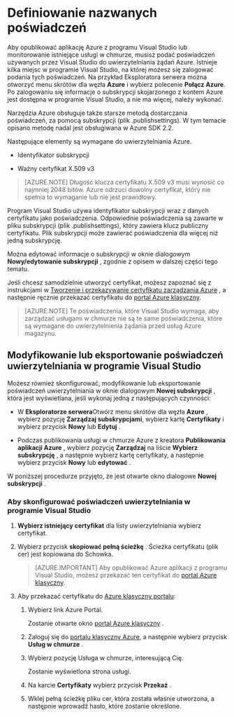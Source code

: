 <properties
   pageTitle="Aby skonfigurować o nazwie poświadczeń uwierzytelniania | Microsoft Azure"
   description="Dowiedz się jak do o podanie poświadczeń tego programu Visual Studio za pomocą uwierzytelniania żądań Azure, aby opublikować aplikację Azure z programu Visual Studio lub monitorowanie istniejące usługi w chmurze. "
   services="visual-studio-online"
   documentationCenter="na"
   authors="TomArcher"
   manager="douge"
   editor="" />
<tags
   ms.service="multiple"
   ms.devlang="dotnet"
   ms.topic="article"
   ms.tgt_pltfrm="na"
   ms.workload="multiple"
   ms.date="08/15/2016"
   ms.author="tarcher" />

# <a name="setting-up-named-authentication-credentials"></a>Definiowanie nazwanych poświadczeń

Aby opublikować aplikację Azure z programu Visual Studio lub monitorowanie istniejące usługi w chmurze, musisz podać poświadczeń używanych przez Visual Studio do uwierzytelniania żądań Azure. Istnieje kilka miejsc w programie Visual Studio, na której możesz się zalogować podania tych poświadczeń. Na przykład Eksploratora serwera można otworzyć menu skrótów dla węzła **Azure** i wybierz polecenie **Połącz Azure**. Po zalogowaniu się informacje o subskrypcji skojarzonego z kontem Azure jest dostępna w programie Visual Studio, a nie ma więcej, należy wykonać.

Narzędzia Azure obsługuje także starsze metodą dostarczania poświadczeń, za pomocą subskrypcji (plik .publishsettings). W tym temacie opisano metodę nadal jest obsługiwana w Azure SDK 2.2.

Następujące elementy są wymagane do uwierzytelniania Azure.

- Identyfikator subskrypcji

- Ważny certyfikat X.509 v3

>[AZURE.NOTE] Długość klucza certyfikatu X.509 v3 musi wynosić co najmniej 2048 bitów. Azure odrzuci dowolny certyfikat, który nie spełnia to wymaganie lub nie jest prawidłowy.

Program Visual Studio używa identyfikator subskrypcji wraz z danych certyfikatu jako poświadczenia. Odpowiednie poświadczenia są zawarte w pliku subskrypcji (plik .publishsettings), który zawiera klucz publiczny certyfikatu. Plik subskrypcji może zawierać poświadczenia dla więcej niż jedną subskrypcję.

Można edytować informacje o subskrypcji w oknie dialogowym **Nowy/edytowanie subskrypcji** , zgodnie z opisem w dalszej części tego tematu.

Jeśli chcesz samodzielnie utworzyć certyfikat, możesz zapoznać się z instrukcjami w [Tworzenie i przekazywanie certyfikatu zarządzania Azure](https://msdn.microsoft.com/library/windowsazure/gg551722.aspx) , a następnie ręcznie przekazać certyfikatu do [portal Azure klasyczny](http://go.microsoft.com/fwlink/?LinkID=213885).

>[AZURE.NOTE] Te poświadczenia, które Visual Studio wymaga, aby zarządzać usługami w chmurze nie są te same poświadczenia, które są wymagane do uwierzytelnienia żądania przed usług Azure magazynu.

## <a name="modify-or-export-authentication-credentials-in-visual-studio"></a>Modyfikowanie lub eksportowanie poświadczeń uwierzytelniania w programie Visual Studio

Możesz również skonfigurować, modyfikowanie lub eksportowanie poświadczeń uwierzytelniania w oknie dialogowym **Nowej subskrypcji** , która jest wyświetlana, jeśli wykonaj jedną z następujących czynności:

- W **Eksploratorze serwera**Otwórz menu skrótów dla węzła **Azure** , wybierz pozycję **Zarządzaj subskrypcjami**, wybierz kartę **Certyfikaty** i wybierz przycisk **Nowy** lub **Edytuj** .

- Podczas publikowania usługi w chmurze Azure z kreatora **Publikowania aplikacji Azure** , wybierz pozycję **Zarządzaj** na liście **Wybierz subskrypcję** , a następnie wybierz kartę certyfikaty, a następnie wybierz przycisk **Nowy** lub **edytować** .

W poniższej procedurze przyjęto, że jest otwarte okno dialogowe **Nowej subskrypcji** .

### <a name="to-set-up-authentication-credentials-in-visual-studio"></a>Aby skonfigurować poświadczeń uwierzytelniania w programie Visual Studio

1. **Wybierz istniejący certyfikat** dla listy uwierzytelniania wybierz certyfikat.

1. Wybierz przycisk **skopiować pełną ścieżkę** . Ścieżka certyfikatu (plik cer) jest kopiowana do Schowka.

    >[AZURE.IMPORTANT] Aby opublikować Azure aplikacji z programu Visual Studio, możesz przekazać ten certyfikat do [portal Azure klasyczny](http://go.microsoft.com/fwlink/?LinkID=213885).

1. Aby przekazać certyfikatu do [Azure klasyczny portalu](http://go.microsoft.com/fwlink/?LinkID=213885):

    1. Wybierz link Azure Portal.

         Zostanie otwarte okno [portal Azure klasyczny](http://go.microsoft.com/fwlink/?LinkID=213885) .

    1. Zaloguj się do [portalu klasyczny Azure](http://go.microsoft.com/fwlink/?LinkID=213885), a następnie wybierz przycisk **Usług w chmurze** .

    1. Wybierz pozycję Usługa w chmurze, interesującą Cię.

        Zostanie wyświetlona strona usługi.

    1. Na karcie **Certyfikaty** wybierz przycisk **Przekaż** .

    1. Wklej pełną ścieżkę pliku cer, która została właśnie utworzona, a następnie wprowadź hasło, które zostanie określone.
